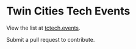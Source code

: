 # Twin Cities Tech Events

View the list at [tctech.events](http://tctech.events/).

Submit a pull request to contribute.


